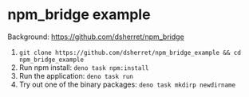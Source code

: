# npm_bridge example

Background: https://github.com/dsherret/npm_bridge

1. `git clone https://github.com/dsherret/npm_bridge_example && cd npm_bridge_example`
1. Run npm install: `deno task npm:install`
1. Run the application: `deno task run`
1. Try out one of the binary packages: `deno task mkdirp newdirname`
